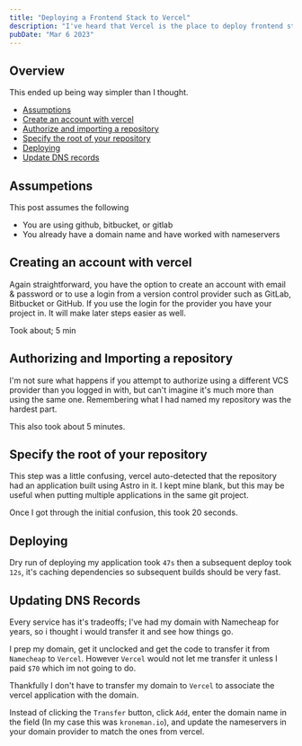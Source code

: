 ```yaml
---
title: "Deploying a Frontend Stack to Vercel"
description: "I've heard that Vercel is the place to deploy frontend stacks, let's see how this goes."
pubDate: "Mar 6 2023"
---
```


## Overview

This ended up being way simpler than I thought.

- [Assumptions](#assumpetions)
- [Create an account with vercel](#creating-an-account-with-vercel)
- [Authorize and importing a repository](#authorizing-and-importing-a-repository)
- [Specify the root of your repository](#specify-the-root-of-your-repository)
- [Deploying](#deploying)
- [Update DNS records](#updating-dns-records)

## Assumpetions

This post assumes the following

- You are using github, bitbucket, or gitlab
- You already have a domain name and have worked with nameservers


## Creating an account with vercel

Again straightforward, you have the option to create an account with email & password or to use a login from a version control provider such as GitLab, Bitbucket or GitHub. If you use the login for the provider you have your project in. It will make later steps easier as well.

Took about; 5 min

## Authorizing and Importing a repository

I'm not sure what happens if you attempt to authorize using a different VCS provider than you logged in with, but can't imagine it's much more than using the same one. 
Remembering what I had named my repository was the hardest part.

This also took about 5 minutes.

## Specify the root of your repository

This step was a little confusing, vercel auto-detected that the repository had an application built using Astro in it. I kept mine blank, but this may be useful when putting multiple applications in the same git project.

Once I got through the initial confusion, this took 20 seconds.

## Deploying

Dry run of deploying my application took `47s` then a subsequent deploy took `12s`, it's caching dependencies so subsequent builds should be very fast. 

## Updating DNS Records

Every service has it's tradeoffs; I've had my domain with Namecheap for years, so i thought i would transfer it and see how things go.

I prep my domain, get it unclocked and get the code to transfer it from `Namecheap` to `Vercel`. However `Vercel` would not let me transfer it unless I paid `$70` which im not going to do.

Thankfully I don't have to transfer my domain to `Vercel` to associate the vercel application with the domain.

Instead of clicking the `Transfer` button, click `Add`, enter the domain name in the field (In my case this was `kroneman.io`), and update the nameservers in your domain provider to match the ones from vercel.

